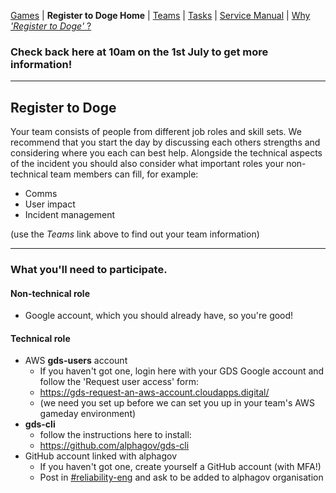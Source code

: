 [Games](/docs) | **Register to Doge Home** | [Teams](/docs/register-to-doge-teams) | [Tasks](/docs/register-to-doge-tasks) | [Service Manual](/docs/register-to-doge-sm) | [Why _'Register to Doge'_ ?](/docs/register-to-doge-why)

### Check back here at 10am on the 1st July to get more information!

----

## Register to Doge

Your team consists of people from different job roles and skill sets. We recommend that you start the day by discussing each others strengths and considering where you each can best help. Alongside the technical aspects of the incident you should also consider what important roles your non-technical team members can fill, for example:

- Comms
- User impact
- Incident management

(use the _Teams_ link above to find out your team information)

----

### What you'll need to participate.

#### Non-technical role
- Google account, which you should already have, so you're good!

#### Technical role
- AWS **gds-users** account
  - If you haven't got one, login here with your GDS Google account and follow the 'Request user access' form:
  - <https://gds-request-an-aws-account.cloudapps.digital/>
  - (we need you set up before we can set you up in your team's AWS gameday environment)
- **gds-cli**
  - follow the instructions here to install:
  - <https://github.com/alphagov/gds-cli>
- GitHub account linked with alphagov
  - If you haven't got one, create yourself a GitHub account (with MFA!)
  - Post in [#reliability-eng](https://gds.slack.com/messages/CAD6NP598) and ask to be added to alphagov organisation
